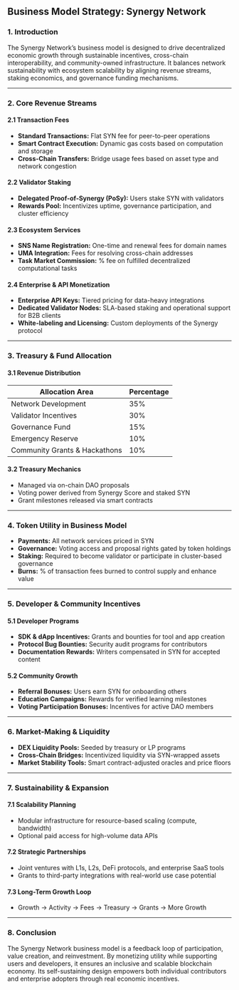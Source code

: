 ## Business Model Strategy: Synergy Network

### 1. Introduction

The Synergy Network’s business model is designed to drive decentralized economic growth through sustainable incentives, cross-chain interoperability, and community-owned infrastructure. It balances network sustainability with ecosystem scalability by aligning revenue streams, staking economics, and governance funding mechanisms.

---

### 2. Core Revenue Streams

#### 2.1 Transaction Fees

* **Standard Transactions:** Flat SYN fee for peer-to-peer operations
* **Smart Contract Execution:** Dynamic gas costs based on computation and storage
* **Cross-Chain Transfers:** Bridge usage fees based on asset type and network congestion

#### 2.2 Validator Staking

* **Delegated Proof-of-Synergy (PoSy):** Users stake SYN with validators
* **Rewards Pool:** Incentivizes uptime, governance participation, and cluster efficiency

#### 2.3 Ecosystem Services

* **SNS Name Registration:** One-time and renewal fees for domain names
* **UMA Integration:** Fees for resolving cross-chain addresses
* **Task Market Commission:** % fee on fulfilled decentralized computational tasks

#### 2.4 Enterprise & API Monetization

* **Enterprise API Keys:** Tiered pricing for data-heavy integrations
* **Dedicated Validator Nodes:** SLA-based staking and operational support for B2B clients
* **White-labeling and Licensing:** Custom deployments of the Synergy protocol

---

### 3. Treasury & Fund Allocation

#### 3.1 Revenue Distribution

| Allocation Area               | Percentage |
| ----------------------------- | ---------- |
| Network Development           | 35%        |
| Validator Incentives          | 30%        |
| Governance Fund               | 15%        |
| Emergency Reserve             | 10%        |
| Community Grants & Hackathons | 10%        |

#### 3.2 Treasury Mechanics

* Managed via on-chain DAO proposals
* Voting power derived from Synergy Score and staked SYN
* Grant milestones released via smart contracts

---

### 4. Token Utility in Business Model

* **Payments:** All network services priced in SYN
* **Governance:** Voting access and proposal rights gated by token holdings
* **Staking:** Required to become validator or participate in cluster-based governance
* **Burns:** % of transaction fees burned to control supply and enhance value

---

### 5. Developer & Community Incentives

#### 5.1 Developer Programs

* **SDK & dApp Incentives:** Grants and bounties for tool and app creation
* **Protocol Bug Bounties:** Security audit programs for contributors
* **Documentation Rewards:** Writers compensated in SYN for accepted content

#### 5.2 Community Growth

* **Referral Bonuses:** Users earn SYN for onboarding others
* **Education Campaigns:** Rewards for verified learning milestones
* **Voting Participation Bonuses:** Incentives for active DAO members

---

### 6. Market-Making & Liquidity

* **DEX Liquidity Pools:** Seeded by treasury or LP programs
* **Cross-Chain Bridges:** Incentivized liquidity via SYN-wrapped assets
* **Market Stability Tools:** Smart contract-adjusted oracles and price floors

---

### 7. Sustainability & Expansion

#### 7.1 Scalability Planning

* Modular infrastructure for resource-based scaling (compute, bandwidth)
* Optional paid access for high-volume data APIs

#### 7.2 Strategic Partnerships

* Joint ventures with L1s, L2s, DeFi protocols, and enterprise SaaS tools
* Grants to third-party integrations with real-world use case potential

#### 7.3 Long-Term Growth Loop

* Growth → Activity → Fees → Treasury → Grants → More Growth

---

### 8. Conclusion

The Synergy Network business model is a feedback loop of participation, value creation, and reinvestment. By monetizing utility while supporting users and developers, it ensures an inclusive and scalable blockchain economy. Its self-sustaining design empowers both individual contributors and enterprise adopters through real economic incentives.
